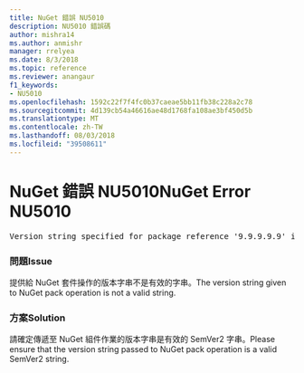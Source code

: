 ```yaml
---
title: NuGet 錯誤 NU5010
description: NU5010 錯誤碼
author: mishra14
ms.author: anmishr
manager: rrelyea
ms.date: 8/3/2018
ms.topic: reference
ms.reviewer: anangaur
f1_keywords:
- NU5010
ms.openlocfilehash: 1592c22f7f4fc0b37caeae5bb11fb38c228a2c78
ms.sourcegitcommit: 4d139cb54a46616ae48d1768fa108ae3bf450d5b
ms.translationtype: MT
ms.contentlocale: zh-TW
ms.lasthandoff: 08/03/2018
ms.locfileid: "39508611"
---
```

# <a name="nuget-error-nu5010"></a><span data-ttu-id="cffcd-103">NuGet 錯誤 NU5010</span><span class="sxs-lookup"><span data-stu-id="cffcd-103">NuGet Error NU5010</span></span>
<pre>Version string specified for package reference '9.9.9.9.9' is invalid.</pre>

### <a name="issue"></a><span data-ttu-id="cffcd-104">問題</span><span class="sxs-lookup"><span data-stu-id="cffcd-104">Issue</span></span>

<span data-ttu-id="cffcd-105">提供給 NuGet 套件操作的版本字串不是有效的字串。</span><span class="sxs-lookup"><span data-stu-id="cffcd-105">The version string given to NuGet pack operation is not a valid string.</span></span>


### <a name="solution"></a><span data-ttu-id="cffcd-106">方案</span><span class="sxs-lookup"><span data-stu-id="cffcd-106">Solution</span></span>

<span data-ttu-id="cffcd-107">請確定傳遞至 NuGet 組件作業的版本字串是有效的 SemVer2 字串。</span><span class="sxs-lookup"><span data-stu-id="cffcd-107">Please ensure that the version string passed to NuGet pack operation is a valid SemVer2 string.</span></span>

